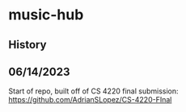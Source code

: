 # music-hub


## History

## 06/14/2023

Start of repo, built off of CS 4220 final submission: https://github.com/AdrianSLopez/CS-4220-FInal